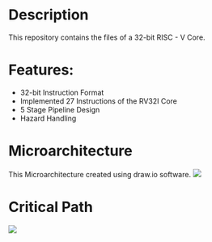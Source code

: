 # Description
  This repository contains the files of a 32-bit RISC - V Core. 
# Features:
<ul>
  <li> 32-bit Instruction Format </li>
  <li> Implemented 27 Instructions of the RV32I Core </li>
  <li> 5 Stage Pipeline Design </li>
  <li> Hazard Handling </li>
</ul>

# Microarchitecture
  This Microarchitecture created using draw.io software.
<image src = "https://github.com/NAvi349/riscv-proc/blob/main/images/Pipelined%20Schematic.drawio.png">
  
# Critical Path
  <image src = "https://github.com/NAvi349/riscv-proc/blob/main/images/critical%20path.png">


